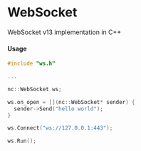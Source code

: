 # WebSocket
WebSocket v13 implementation in C++

#### Usage
```c++
#include "ws.h"

...

nc::WebSocket ws;

ws.on_open = [](nc::WebSocket* sender) {
  sender->Send("hello world");
}

ws.Connect("ws://127.0.0.1:443");

ws.Run();

```
